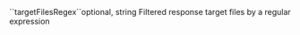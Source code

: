<tr><td>``targetFilesRegex``</td><td>optional, string</td>
<td>Filtered response target files by a regular expression</td>
<td></td>
<td></td>
</tr>
